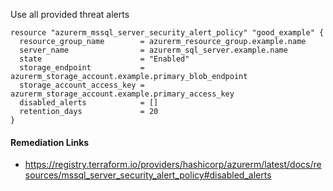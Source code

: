 
Use all provided threat alerts

```hcl
resource "azurerm_mssql_server_security_alert_policy" "good_example" {
  resource_group_name        = azurerm_resource_group.example.name
  server_name                = azurerm_sql_server.example.name
  state                      = "Enabled"
  storage_endpoint           = azurerm_storage_account.example.primary_blob_endpoint
  storage_account_access_key = azurerm_storage_account.example.primary_access_key
  disabled_alerts            = []
  retention_days             = 20
}
```

#### Remediation Links
 - https://registry.terraform.io/providers/hashicorp/azurerm/latest/docs/resources/mssql_server_security_alert_policy#disabled_alerts

